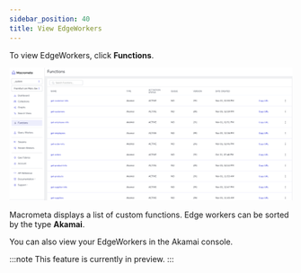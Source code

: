 ```yaml
---
sidebar_position: 40
title: View EdgeWorkers
---
```


To view EdgeWorkers, click **Functions**.

![Functions](/img/functions/functions_view.png)

Macrometa displays a list of custom functions. Edge workers can be sorted by the type **Akamai**.

You can also view your EdgeWorkers in the Akamai console.

:::note
This feature is currently in preview.
:::

